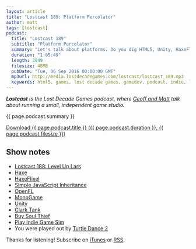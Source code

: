 ```yaml
---
layout: article
title: "Lostcast 189: Platform Percolator"
author: matt
tags: [lostcast]
podcast:
  title: "Lostcast 189"
  subtitle: "Platform Percolator"
  summary: "Let's talk about platforms. Do you dig HTML5, Unity, HaxeFlixel? WHAAAT"
  duration: "1:05:49"
  length: 3949
  filesize: 48MB
  pubDate: "Tue, 06 Sep 2016 00:00:00 GMT"
  mp3url: http://media.lostdecadegames.com/lostcast/lostcast_189.mp3
  keywords: html5, games, lost decade games, gamedev, podcast, indie, lostcast
---
```

_**Lostcast** is the Lost Decade Games podcast, where [Geoff and Matt](/about/) talk about running a small, independent game studio._

{{ page.podcast.summary }}

<a class="download-podcast" href="{{ page.podcast.mp3url }}">
	Download {{ page.podcast.title }} ({{ page.podcast.duration }}, {{ page.podcast.filesize }})
</a>

## Show notes

* [Lostcast 188: Level Up Lars](http://www.lostdecadegames.com/lostcast-188/)
* [Haxe](https://haxe.org/)
* [HaxeFlixel](http://haxeflixel.com/)
* [Simple JavaScript Inheritance](http://ejohn.org/blog/simple-javascript-inheritance/)
* [OpenFL](http://www.openfl.org/)
* [MonoGame](http://www.monogame.net/)
* [Unity](https://unity3d.com/)
* [Clark Tank](https://www.twitch.tv/ryan_clark)
* [Buy Soul Thief](http://store.steampowered.com/app/373470)
* [Play Indie Game Sim](http://forum.lostdecadegames.com/topic/598/indie-game-sim-v0-3-0/7)
* You were played out by [Turtle Dance 2](https://joshuamorse.bandcamp.com/track/turtle-dance-2)

Thanks for listening! Subscribe on [iTunes](http://itunes.apple.com/us/podcast/lostcast/id481950724) or [RSS](/lostcast.xml).
